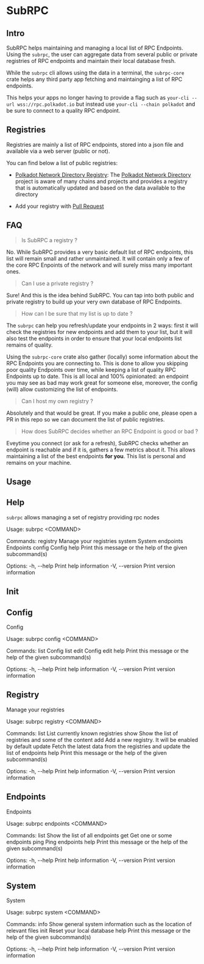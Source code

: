 # SubRPC

## Intro

SubRPC helps maintaining and managing a local list of RPC Endpoints. Using the `subrpc`, the user can aggregate data from several public or private registries of RPC endpoints and maintain their local database fresh.

While the `subrpc` cli allows using the data in a terminal, the `subrpc-core` crate helps any third party app fetching and maintainging a list of RPC endpoints.

This helps your apps no longer having to provide a flag such as `your-cli --url wss://rpc.polkadot.io` but instead use `your-cli --chain polkadot` and be sure to connect to a quality RPC endpoint.

## Registries

Registries are mainly a list of RPC endpoints, stored into a json file and available via a web server (public or not).

You can find below a list of public registries:

-   [Polkadot Network Directory Registry](https://paritytech.github.io/polkadot_network_directory/registry.json): The [Polkadot Network Directory](https://paritytech.github.io/polkadot_network_directory) project is aware of many chains and projects and provides a registry that is automatically updated and based on the data available to the directory

-   Add your registry with [Pull Request](https://github.com/chevdor/subrpc/pulls)

## FAQ

> Is SubRPC a registry ?

No. While SubRPC provides a very basic default list of RPC endpoints, this list will remain small and rather unmaintained. It will contain only a few of the core RPC Enpoints of the network and will surely miss many important ones.

> Can I use a private registry ?

Sure! And this is the idea behind SubRPC. You can tap into both public and private registry to build up your very own database of RPC Endpoints.

> How can I be sure that my list is up to date ?

The `subrpc` can help you refresh/update your endpoints in 2 ways: first it will check the registries for new endpoints and add them to your list, but it will also test the endpoints in order to ensure that your local endpoints list remains of quality.

Using the `subrpc-core` crate also gather (locally) some information about the RPC Endpoints you are connecting to. This is done to allow you skipping poor quality Endpoints over time, while keeping a list of quality RPC Endpoints up to date. This is all local and 100% opinionated: an endpoint you may see as bad may work great for someone else, moreover, the config (will) allow customizing the list of endpoints.

> Can I host my own registry ?

Absolutely and that would be great. If you make a public one, please open a PR in this repo so we can document the list of public registries.

> How does SubRPC decides whether an RPC Endpoint is good or bad ?

Eveytime you connect (or ask for a refresh), SubRPC checks whether an endpoint is reachable and if it is, gathers a few metrics about it. This allows maintaining a list of the best endpoints **for you**. This list is personal and remains on your machine.

## Usage

## Help

`subrpc` allows managing a set of registry providing rpc nodes

Usage: subrpc &lt;COMMAND&gt;

Commands:
registry Manage your registries
system System
endpoints Endpoints
config Config
help Print this message or the help of the given subcommand(s)

Options:
-h, --help Print help information
-V, --version Print version information

## Init

## Config

Config

Usage: subrpc config &lt;COMMAND&gt;

Commands:
list Config list
edit Config edit
help Print this message or the help of the given subcommand(s)

Options:
-h, --help Print help information
-V, --version Print version information

## Registry

Manage your registries

Usage: subrpc registry &lt;COMMAND&gt;

Commands:
list List currently known registries
show Show the list of registries and some of the content
add Add a new registry. It will be enabled by default
update Fetch the latest data from the registries and update the list of endpoints
help Print this message or the help of the given subcommand(s)

Options:
-h, --help Print help information
-V, --version Print version information

## Endpoints

Endpoints

Usage: subrpc endpoints &lt;COMMAND&gt;

Commands:
list Show the list of all endpoints
get Get one or some endpoints
ping Ping endpoints
help Print this message or the help of the given subcommand(s)

Options:
-h, --help Print help information
-V, --version Print version information

## System

System

Usage: subrpc system &lt;COMMAND&gt;

Commands:
info Show general system information such as the location of relevant files
init Reset your local database
help Print this message or the help of the given subcommand(s)

Options:
-h, --help Print help information
-V, --version Print version information
